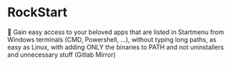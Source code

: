 # RockStart
🤘 Gain easy access to your beloved apps that are listed in Startmenu from Windows terminals (CMD, Powershell, ...), without typing long paths, as easy as Linux, with adding ONLY the binaries to PATH and not uninstallers and unnecessary stuff (Gitlab Mirror)
